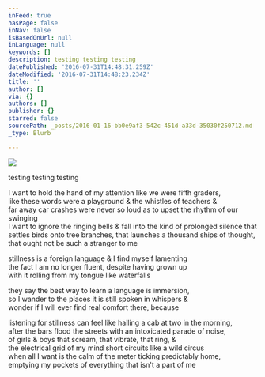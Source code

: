 ```yaml
---
inFeed: true
hasPage: false
inNav: false
isBasedOnUrl: null
inLanguage: null
keywords: []
description: testing testing testing
datePublished: '2016-07-31T14:48:31.259Z'
dateModified: '2016-07-31T14:48:23.234Z'
title: ''
author: []
via: {}
authors: []
publisher: {}
starred: false
sourcePath: _posts/2016-01-16-bb0e9af3-542c-451d-a33d-35030f250712.md
_type: Blurb

---
```

![](https://the-grid-user-content.s3-us-west-2.amazonaws.com/b211b02e-5ccf-4229-b512-b0ac42b5394d.jpg)

testing testing testing

I want to hold the hand of my attention like we were fifth graders,   
like these words were a playground & the whistles of teachers &   
far away car crashes were never so loud as to upset the rhythm of our swinging   
I want to ignore the ringing bells & fall into the kind of prolonged silence that settles birds onto tree branches, that launches a thousand ships of thought,   
that ought not be such a stranger to me 

stillness is a foreign language & I find myself lamenting   
the fact I am no longer fluent, despite having grown up   
with it rolling from my tongue like waterfalls 

they say the best way to learn a language is immersion,   
so I wander to the places it is still spoken in whispers &   
wonder if I will ever find real comfort there, because 

listening for stillness can feel like hailing a cab at two in the morning,  
after the bars flood the streets with an intoxicated parade of noise,   
of girls & boys that scream, that vibrate, that ring, &   
the electrical grid of my mind short circuits like a wild circus   
when all I want is the calm of the meter ticking predictably home,  
emptying my pockets of everything that isn't a part of me